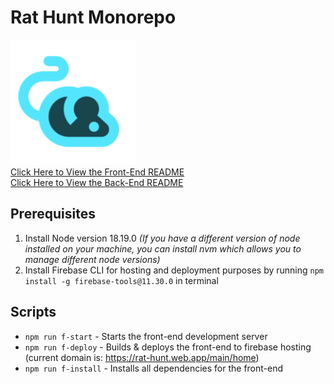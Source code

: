 # Rat Hunt Monorepo

<img src="frontend/resources/icons/logo-192x192.png" alt="Rat Hunt Logo" width="200"/>

<br/>
<a href="https://github.com/SaoodCS/Rat-Hunt/tree/main/frontend">Click Here to View the Front-End README</a>
<br/>
<a href="https://github.com/SaoodCS/Rat-Hunt/tree/main/backend">Click Here to View the Back-End README</a>

## Prerequisites

1. Install Node version 18.19.0 _(If you have a different version of node installed on your machine, you can install nvm which allows you to manage different node versions)_
2. Install Firebase CLI for hosting and deployment purposes by running `npm install -g firebase-tools@11.30.0` in terminal

## Scripts
- `npm run f-start` - Starts the front-end development server
- `npm run f-deploy` - Builds & deploys the front-end to firebase hosting (current domain is: https://rat-hunt.web.app/main/home)
- `npm run f-install` - Installs all dependencies for the front-end
